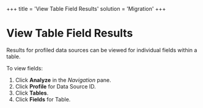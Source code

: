 +++
title = 'View Table Field Results'
solution = 'Migration'
+++

# View Table Field Results

Results for profiled data sources can be viewed for individual fields
within a table.

To view fields:

1.  Click **Analyze** in the *Navigation* pane.
2.  Click **Profile** for Data Source ID.
3.  Click **Tables**.
4.  Click **Fields** for Table.
